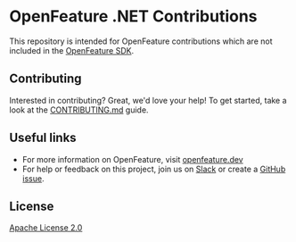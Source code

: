 # OpenFeature .NET Contributions

This repository is intended for OpenFeature contributions which are not included in the [OpenFeature SDK](https://github.com/open-feature/dotnet-sdk).

## Contributing

Interested in contributing? Great, we'd love your help! To get started, take a look at the [CONTRIBUTING.md](./CONTRIBUTING.md) guide.

## Useful links

* For more information on OpenFeature, visit [openfeature.dev](https://openfeature.dev)
* For help or feedback on this project, join us on [Slack][slack] or create a [GitHub issue][github-issue].

## License

[Apache License 2.0](./LICENSE)

[github-issue]: https://github.com/open-feature/dotnet-sdk-contrib/issues/new
[slack]: https://cloud-native.slack.com/archives/C0344AANLA1
